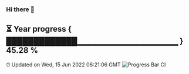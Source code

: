 ### Hi there 👋
⏳ Year progress { █████████████▁▁▁▁▁▁▁▁▁▁▁▁▁▁▁▁▁ } 45.28 %
---
⏰ Updated on Wed, 15 Jun 2022 06:21:06 GMT
![Progress Bar CI](https://github.com/liununu/liununu/workflows/Progress%20Bar%20CI/badge.svg)
